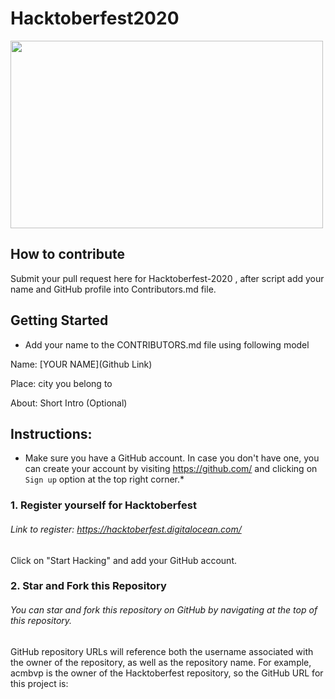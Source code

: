 # Hacktoberfest2020
<img src="https://github.com/bajajvinamr/HacktoberFest2020/raw/master/0.png" width="500" height="300">

## How to contribute
Submit your pull request here for Hacktoberfest-2020 , after script add your name and GitHub profile into Contributors.md file.

## Getting Started

* Add your name to the CONTRIBUTORS.md file using following model

Name: [YOUR NAME](Github Link)

Place: city you belong to

About: Short Intro (Optional)

## Instructions:

* Make sure you have a GitHub account. In case you don't have one, you can create your account by visiting https://github.com/ and clicking on ``Sign up`` option at the top right corner.*

### 1. Register yourself for Hacktoberfest

###### Link to register: https://hacktoberfest.digitalocean.com/

Click on "Start Hacking" and add your GitHub account.

### 2. Star and Fork this Repository
###### You can star and fork this repository on GitHub by navigating at the top of this repository.

GitHub repository URLs will reference both the username associated with the owner of the repository, as well as the repository name. For example, acmbvp is the owner of the Hacktoberfest repository, so the GitHub URL for this project is:

